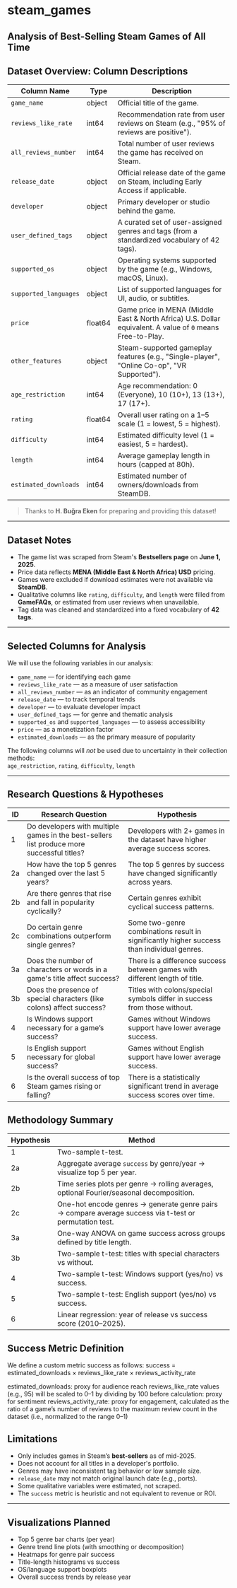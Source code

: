 # steam_games  
**Analysis of Best-Selling Steam Games of All Time**
---

## Dataset Overview: Column Descriptions

| Column Name            | Type     | Description |
|------------------------|----------|-------------|
| `game_name`            | object   | Official title of the game. |
| `reviews_like_rate`    | int64    | Recommendation rate from user reviews on Steam (e.g., "95% of reviews are positive"). |
| `all_reviews_number`   | int64    | Total number of user reviews the game has received on Steam. |
| `release_date`         | object   | Official release date of the game on Steam, including Early Access if applicable. |
| `developer`            | object   | Primary developer or studio behind the game. |
| `user_defined_tags`    | object   | A curated set of user-assigned genres and tags (from a standardized vocabulary of 42 tags). |
| `supported_os`         | object   | Operating systems supported by the game (e.g., Windows, macOS, Linux). |
| `supported_languages`  | object   | List of supported languages for UI, audio, or subtitles. |
| `price`                | float64  | Game price in MENA (Middle East & North Africa) U.S. Dollar equivalent. A value of `0` means Free-to-Play. |
| `other_features`       | object   | Steam-supported gameplay features (e.g., "Single-player", "Online Co-op", "VR Supported"). |
| `age_restriction`      | int64    | Age recommendation: 0 (Everyone), 10 (10+), 13 (13+), 17 (17+). |
| `rating`               | float64  | Overall user rating on a 1–5 scale (1 = lowest, 5 = highest). |
| `difficulty`           | int64    | Estimated difficulty level (1 = easiest, 5 = hardest). |
| `length`               | int64    | Average gameplay length in hours (capped at 80h). |
| `estimated_downloads`  | int64    | Estimated number of owners/downloads from SteamDB. |

> Thanks to **H. Buğra Eken** for preparing and providing this dataset!
---

## Dataset Notes

- The game list was scraped from Steam's **Bestsellers page** on **June 1, 2025**.
- Price data reflects **MENA (Middle East & North Africa) USD** pricing.
- Games were excluded if download estimates were not available via **SteamDB**.
- Qualitative columns like `rating`, `difficulty`, and `length` were filled from **GameFAQs**, or estimated from user reviews when unavailable.
- Tag data was cleaned and standardized into a fixed vocabulary of **42 tags**.
---

## Selected Columns for Analysis

We will use the following variables in our analysis:

- `game_name` — for identifying each game  
- `reviews_like_rate` — as a measure of user satisfaction  
- `all_reviews_number` — as an indicator of community engagement  
- `release_date` — to track temporal trends  
- `developer` — to evaluate developer impact  
- `user_defined_tags` — for genre and thematic analysis  
- `supported_os` and `supported_languages` — to assess accessibility  
- `price` — as a monetization factor  
- `estimated_downloads` — as the primary measure of popularity  

The following columns will *not* be used due to uncertainty in their collection methods:  
`age_restriction`, `rating`, `difficulty`, `length`

---

## Research Questions & Hypotheses

| ID | Research Question | Hypothesis |
|----|-------------------|------------|
| 1  | Do developers with multiple games in the best-sellers list produce more successful titles? | Developers with 2+ games in the dataset have higher average success scores. |
| 2a | How have the top 5 genres changed over the last 5 years? | The top 5 genres by success have changed significantly across years. |
| 2b | Are there genres that rise and fall in popularity cyclically? | Certain genres exhibit cyclical success patterns. |
| 2c | Do certain genre combinations outperform single genres? | Some two-genre combinations result in significantly higher success than individual genres. |
| 3a | Does the number of characters or words in a game's title affect success? | There is a difference success between games with different length of title. |
| 3b | Does the presence of special characters (like colons) affect success? | Titles with colons/special symbols differ in success from those without. |
| 4  | Is Windows support necessary for a game’s success? | Games without Windows support have lower average success. |
| 5  | Is English support necessary for global success? | Games without English support have lower average success. |
| 6  | Is the overall success of top Steam games rising or falling? | There is a statistically significant trend in average success scores over time. |

## Methodology Summary

| Hypothesis | Method |
|-----------|--------|
| 1 | Two-sample t-test. |
| 2a | Aggregate average `success` by genre/year → visualize top 5 per year. |
| 2b | Time series plots per genre → rolling averages, optional Fourier/seasonal decomposition. |
| 2c | One-hot encode genres → generate genre pairs → compare average success via t-test or permutation test. |
| 3a | One-way ANOVA on game success across groups defined by title length. |
| 3b | Two-sample t-test: titles with special characters vs without. |
| 4 | Two-sample t-test: Windows support (yes/no) vs success. |
| 5 | Two-sample t-test: English support (yes/no) vs success. |
| 6 | Linear regression: year of release vs success score (2010–2025). |

## Success Metric Definition

We define a custom metric success as follows:
success = estimated_downloads × reviews_like_rate × reviews_activity_rate

estimated_downloads: proxy for audience reach
reviews_like_rate values (e.g., 95) will be scaled to 0–1 by dividing by 100 before calculation: proxy for sentiment
reviews_activity_rate: proxy for engagement, calculated as the ratio of a game’s number of reviews to the maximum review count in the dataset (i.e., normalized to the range 0–1)

## Limitations

- Only includes games in Steam’s **best-sellers** as of mid-2025.
- Does not account for all titles in a developer's portfolio.
- Genres may have inconsistent tag behavior or low sample size.
- `release_date` may not match original launch date (e.g., ports).
- Some qualitative variables were estimated, not scraped.
- The `success` metric is heuristic and not equivalent to revenue or ROI.

---

## Visualizations Planned

- Top 5 genre bar charts (per year)
- Genre trend line plots (with smoothing or decomposition)
- Heatmaps for genre pair success
- Title-length histograms vs success
- OS/language support boxplots
- Overall success trends by release year
